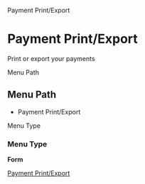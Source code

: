 
Payment Print/Export
# Payment Print/Export


Print or export your payments

Menu Path
## Menu Path



- Payment Print/Export

Menu Type
### Menu Type

**Form**


[Payment Print/Export](../../functional-guide/form/form-payment-printexport.md)